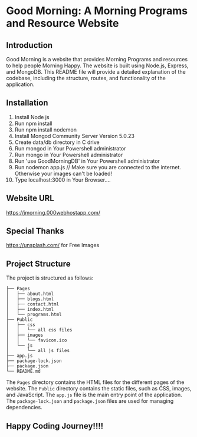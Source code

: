  # Good Morning: A Morning Programs and Resource Website

## Introduction

Good Morning is a website that provides Morning Programs and resources to help people Morning Happy. The website is built using Node.js, Express, and MongoDB. This README file will provide a detailed explanation of the codebase, including the structure, routes, and functionality of the application.

## Installation

1. Install Node js 
2. Run npm install
3. Run npm install nodemon
4. Install Mongod Community Server Version 5.0.23
5. Create data/db directory in C drive
6. Run mongod in Your Powershell administrator
7. Run mongo in Your Powershell administrator
8. Run 'use GoodMorningDB' in Your Powershell administrator
9. Run nodemon app.js // Make sure you are connected to the internet. Otherwise your images can't be loaded!
10. Type localhost:3000 in Your Browser....

## Website URL
https://jmorning.000webhostapp.com/

## Special Thanks 
https://unsplash.com/ for Free Images 

## Project Structure

The project is structured as follows:

```
├── Pages
│   ├── about.html
│   ├── blogs.html
│   ├── contact.html
│   ├── index.html
│   └── programs.html
├── Public
│   ├── css
│   │   └── all css files
│   ├── images
│   │   └── favicon.ico
│   └── js
│       └── all js files
├── app.js
├── package-lock.json
├── package.json
└── README.md
```

The `Pages` directory contains the HTML files for the different pages of the website. The `Public` directory contains the static files, such as CSS, images, and JavaScript. The `app.js` file is the main entry point of the application. The `package-lock.json` and `package.json` files are used for managing dependencies.

## Happy Coding Journey!!!!